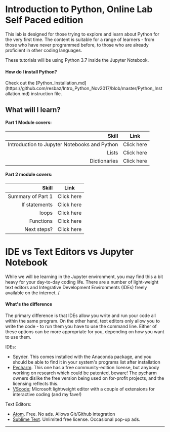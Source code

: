 <!-- Global site tag (gtag.js) - Google Analytics -->
<script async src="https://www.googletagmanager.com/gtag/js?id=UA-161947002-2"></script>
<script>
  window.dataLayer = window.dataLayer || [];
  function gtag(){dataLayer.push(arguments);}
  gtag('js', new Date());

  gtag('config', 'UA-161947002-2');
</script>

# Introduction to Python, Online Lab Self Paced edition


This lab is designed for those trying to explore and learn about Python for the very first time. The content is suitable for a range of learners - from those who have never programmed before, to those who are already proficient in other coding languages. 

These tutorials will be using Python 3.7 inside the Jupyter Notebook. 
<h4> How do I install Python? </h4>
Check out the [Python_Installation.md](https://github.com/resbaz/Intro_Python_Nov2017/blob/master/Python_Installation.md)
instruction file. 

## What will I learn? 

<h4> Part 1 Module covers: </h4>

|**Skill**|**Link**|
|---:|---|
|Introduction to Jupyter Notebooks and Python|Click here |
|Lists |Click here |
|Dictionaries | Click here |

<h4> Part 2 module covers: </h4>

|**Skill**| **Link**|
|---:|---|
|Summary of Part 1|Click here|
|If statements |Click here |
|loops |Click here|
|Functions |Click here|
|Next steps? |Click here|




# IDE vs Text Editors vs Jupyter Notebook 

While we will be learning in the Jupyter environment, you may find this a bit heavy for your day-to-day coding life. 
There are a number of light-weight text editors and Integrative Development Environments (IDEs) freely available on the internet. /<br>
<h4> What's the difference </h4>
The primary difference is that IDEs allow you write and run your code all within the same program. On the other hand, text editors only allow you to write the code - to run them you have to use the command line. Either of these options can be more appropriate for you, depending on how you want to use them. 

IDEs:
- Spyder. This comes installed with the Anaconda package, and you should be able to find it in your system's programs list after installation
- [Pycharm](https://www.jetbrains.com/pycharm/). This one has a free community-edition license, but anybody working on research which could be patented, beware! The pycharm owners dislike the free version being used on for-profit projects, and the licensing reflects this.
- [VScode](https://code.visualstudio.com/docs/python/python-tutorial); Microsoft lightweight editor with a couple of extensions for interactive coding (and my fave!)

Text Editors:
- [Atom](https://atom.io/). Free. No ads. Allows Git/Github integration
- [Sublime Text](https://www.sublimetext.com/). Unlimited free license. Occasional pop-up ads. 

---





